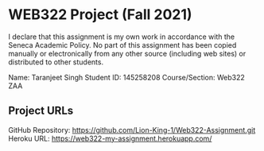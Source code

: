 # WEB322 Project (Fall 2021)
I declare that this assignment is my own work in accordance with
the Seneca Academic Policy. No part of this assignment has been
copied manually or electronically from any other source
(including web sites) or distributed to other students.

Name:           Taranjeet Singh
Student ID:     145258208
Course/Section: Web322 ZAA
## Project URLs
GitHub Repository: https://github.com/Lion-King-1/Web322-Assignment.git
Heroku URL: https://web322-my-assignment.herokuapp.com/